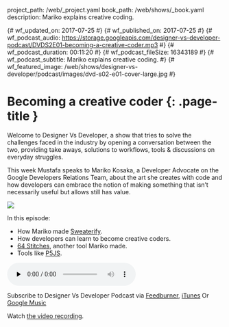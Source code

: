 project_path: /web/_project.yaml
book_path: /web/shows/_book.yaml
description: Mariko explains creative coding.

{# wf_updated_on: 2017-07-25 #}
{# wf_published_on: 2017-07-25 #}
{# wf_podcast_audio: https://storage.googleapis.com/designer-vs-developer-podcast/DVDS2E01-becoming-a-creative-coder.mp3 #}
{# wf_podcast_duration: 00:11:20 #}
{# wf_podcast_fileSize: 16343189 #}
{# wf_podcast_subtitle: Mariko explains creative coding. #}
{# wf_featured_image: /web/shows/designer-vs-developer/podcast/images/dvd-s02-e01-cover-large.jpg #}

# Becoming a creative coder {: .page-title }

Welcome to Designer Vs Developer, a show that tries to solve the 
challenges faced in the industry by opening a conversation between 
the two, providing take aways, solutions to workflows, tools & 
discussions on everyday struggles. 

This week Mustafa speaks to Mariko Kosaka, a Developer Advocate 
on the Google Developers Relations Team, about 
the art she creates with code and how developers can 
embrace the notion of making something that isn’t 
necessarily useful but allows still has value.

<img 
src="/web/shows/designer-vs-developer/podcast/images/dvd-s02-e01-cover.jpg" 
class="attempt-right">

In this episode:

* How Mariko made [Sweaterify](https://goo.gl/BMdgqN).
* How developers can learn to become creative coders.
* [64 Stitches](https://goo.gl/nzaV2N), another tool Mariko made.
* Tools like [P5JS](https://p5js.org/).

<audio 
src="https://storage.googleapis.com/designer-vs-developer-podcast/DVDS2E01-becoming-a-creative-coder.mp3" 
controls preload="none">

Subscribe to Designer Vs Developer Podcast via
<a href="https://goo.gl/USHXv8">Feedburner</a>, 
<a href="https://goo.gl/1E9U0G">iTunes</a> Or 
<a href="https://goo.gl/qCBlST">
Google Music</a>

Watch <a href="
https://www.youtube.com/playlist?list=PLNYkxOF6rcIC60856GnLEV5GQXMxc9ByJ">
the video recording</a>.